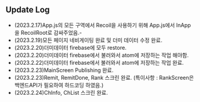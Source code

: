 ## Update Log

- (2023.2.17)App.js의 모든 구역에서 Recoil을 사용하기 위해 App.js에서 InApp을 RecoilRoot로 감싸주었음.-
- (2023.2.19)모든 페이지 네비게이팅 완료 및 더미 데이터 수정 완료.
- (2023.2.20)더미데이터 firebase에 모두 restore.
- (2023.2.20)더미데이터 firebase에서 불러와서 atom에 저장하는 작업 해야함.
- (2023.2.22)더미데이터 firebase에서 불러와서 atom에 저장하는 작업 완료.
- (2023.2.23)MainScreen Publishing 완료.
- (2023.2.23)Remit, RemitDone, Rank 스크린 완료. (특이사항 : RankScreen은 백엔드API가 필요하여 하드코딩 하였음.)
- (2023.2.24)ChInfo, ChList 스크린 완료.
